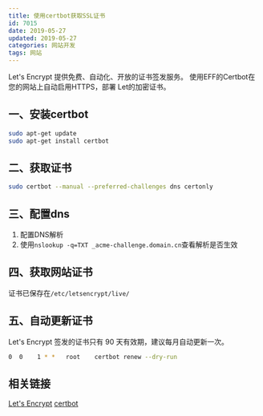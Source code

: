 ```yaml
---
title: 使用certbot获取SSL证书
id: 7015
date: 2019-05-27
updated: 2019-05-27
categories: 网站开发
tags: 网站
---
```


Let's Encrypt 提供免费、自动化、开放的证书签发服务。
使用EFF的Certbot在您的网站上自动启用HTTPS，部署 Let的加密证书。
<!--more-->

## 一、安装certbot
``` bash
sudo apt-get update
sudo apt-get install certbot 
```
## 二、获取证书
``` bash
sudo certbot --manual --preferred-challenges dns certonly
```

## 三、配置dns
1. 配置DNS解析
1. 使用`nslookup -q=TXT _acme-challenge.domain.cn`查看解析是否生效


## 四、获取网站证书
证书已保存在`/etc/letsencrypt/live/`

## 五、自动更新证书
Let's Encrypt 签发的证书只有 90 天有效期，建议每月自动更新一次。
``` bash /etc/crontab
0  0    1 * *   root    certbot renew --dry-run
```

## 相关链接
[Let's Encrypt](https://letsencrypt.org/upcoming-features/)
[certbot](https://certbot.eff.org/lets-encrypt/ubuntuxenial-other)

